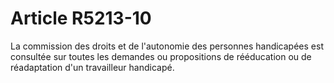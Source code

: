 # Article R5213-10

  
La commission des droits et de l'autonomie des personnes handicapées est consultée sur toutes les demandes ou propositions de rééducation ou de réadaptation d'un travailleur handicapé.